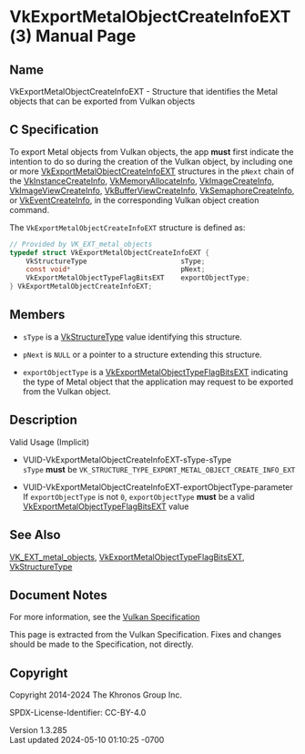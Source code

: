# VkExportMetalObjectCreateInfoEXT(3) Manual Page

## Name

VkExportMetalObjectCreateInfoEXT - Structure that identifies the Metal
objects that can be exported from Vulkan objects



## <a href="#_c_specification" class="anchor"></a>C Specification

To export Metal objects from Vulkan objects, the app **must** first
indicate the intention to do so during the creation of the Vulkan
object, by including one or more
[VkExportMetalObjectCreateInfoEXT](https://registry.khronos.org/vulkan/specs/1.3-extensions/man/html/VkExportMetalObjectCreateInfoEXT.html)
structures in the `pNext` chain of the
[VkInstanceCreateInfo](https://registry.khronos.org/vulkan/specs/1.3-extensions/man/html/VkInstanceCreateInfo.html),
[VkMemoryAllocateInfo](https://registry.khronos.org/vulkan/specs/1.3-extensions/man/html/VkMemoryAllocateInfo.html),
[VkImageCreateInfo](https://registry.khronos.org/vulkan/specs/1.3-extensions/man/html/VkImageCreateInfo.html),
[VkImageViewCreateInfo](https://registry.khronos.org/vulkan/specs/1.3-extensions/man/html/VkImageViewCreateInfo.html),
[VkBufferViewCreateInfo](https://registry.khronos.org/vulkan/specs/1.3-extensions/man/html/VkBufferViewCreateInfo.html),
[VkSemaphoreCreateInfo](https://registry.khronos.org/vulkan/specs/1.3-extensions/man/html/VkSemaphoreCreateInfo.html), or
[VkEventCreateInfo](https://registry.khronos.org/vulkan/specs/1.3-extensions/man/html/VkEventCreateInfo.html), in the corresponding Vulkan
object creation command.

The `VkExportMetalObjectCreateInfoEXT` structure is defined as:

``` c
// Provided by VK_EXT_metal_objects
typedef struct VkExportMetalObjectCreateInfoEXT {
    VkStructureType                       sType;
    const void*                           pNext;
    VkExportMetalObjectTypeFlagBitsEXT    exportObjectType;
} VkExportMetalObjectCreateInfoEXT;
```

## <a href="#_members" class="anchor"></a>Members

- `sType` is a [VkStructureType](https://registry.khronos.org/vulkan/specs/1.3-extensions/man/html/VkStructureType.html) value identifying
  this structure.

- `pNext` is `NULL` or a pointer to a structure extending this
  structure.

- `exportObjectType` is a
  [VkExportMetalObjectTypeFlagBitsEXT](https://registry.khronos.org/vulkan/specs/1.3-extensions/man/html/VkExportMetalObjectTypeFlagBitsEXT.html)
  indicating the type of Metal object that the application may request
  to be exported from the Vulkan object.

## <a href="#_description" class="anchor"></a>Description

Valid Usage (Implicit)

- <a href="#VUID-VkExportMetalObjectCreateInfoEXT-sType-sType"
  id="VUID-VkExportMetalObjectCreateInfoEXT-sType-sType"></a>
  VUID-VkExportMetalObjectCreateInfoEXT-sType-sType  
  `sType` **must** be
  `VK_STRUCTURE_TYPE_EXPORT_METAL_OBJECT_CREATE_INFO_EXT`

- <a
  href="#VUID-VkExportMetalObjectCreateInfoEXT-exportObjectType-parameter"
  id="VUID-VkExportMetalObjectCreateInfoEXT-exportObjectType-parameter"></a>
  VUID-VkExportMetalObjectCreateInfoEXT-exportObjectType-parameter  
  If `exportObjectType` is not `0`, `exportObjectType` **must** be a
  valid
  [VkExportMetalObjectTypeFlagBitsEXT](https://registry.khronos.org/vulkan/specs/1.3-extensions/man/html/VkExportMetalObjectTypeFlagBitsEXT.html)
  value

## <a href="#_see_also" class="anchor"></a>See Also

[VK_EXT_metal_objects](https://registry.khronos.org/vulkan/specs/1.3-extensions/man/html/VK_EXT_metal_objects.html),
[VkExportMetalObjectTypeFlagBitsEXT](https://registry.khronos.org/vulkan/specs/1.3-extensions/man/html/VkExportMetalObjectTypeFlagBitsEXT.html),
[VkStructureType](https://registry.khronos.org/vulkan/specs/1.3-extensions/man/html/VkStructureType.html)

## <a href="#_document_notes" class="anchor"></a>Document Notes

For more information, see the <a
href="https://registry.khronos.org/vulkan/specs/1.3-extensions/html/vkspec.html#VkExportMetalObjectCreateInfoEXT"
target="_blank" rel="noopener">Vulkan Specification</a>

This page is extracted from the Vulkan Specification. Fixes and changes
should be made to the Specification, not directly.

## <a href="#_copyright" class="anchor"></a>Copyright

Copyright 2014-2024 The Khronos Group Inc.

SPDX-License-Identifier: CC-BY-4.0

Version 1.3.285  
Last updated 2024-05-10 01:10:25 -0700
